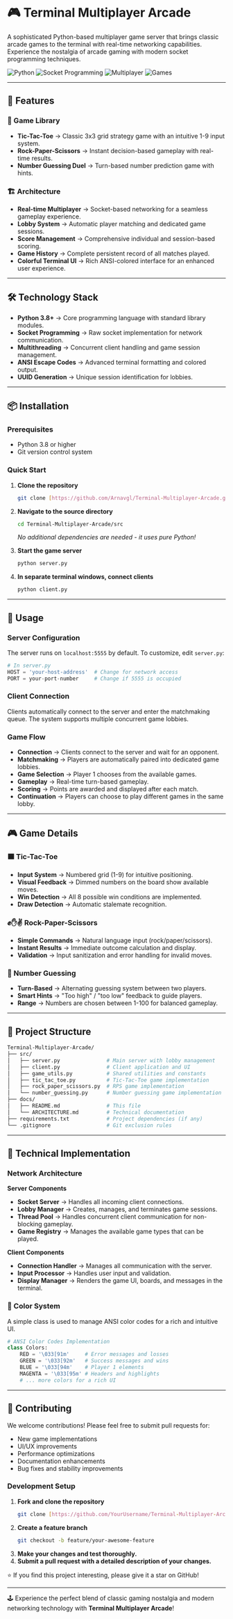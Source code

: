 # 🎮 Terminal Multiplayer Arcade

A sophisticated Python-based multiplayer game server that brings classic arcade games to the terminal with real-time networking capabilities.
Experience the nostalgia of arcade gaming with modern socket programming techniques.

![Python](https://img.shields.io/badge/Python-3.8%252B-blue)
![Socket Programming](https://img.shields.io/badge/Socket-Programming-green)
![Multiplayer](https://img.shields.io/badge/Multiplayer-Real--time-orange)
![Games](https://img.shields.io/badge/Games-3%2520Types-red)

---

## 🌟 Features

### 🎯 Game Library
- **Tic-Tac-Toe** → Classic 3x3 grid strategy game with an intuitive 1-9 input system.
- **Rock-Paper-Scissors** → Instant decision-based gameplay with real-time results.
- **Number Guessing Duel** → Turn-based number prediction game with hints.

### 🏗️ Architecture
- **Real-time Multiplayer** → Socket-based networking for a seamless gameplay experience.
- **Lobby System** → Automatic player matching and dedicated game sessions.
- **Score Management** → Comprehensive individual and session-based scoring.
- **Game History** → Complete persistent record of all matches played.
- **Colorful Terminal UI** → Rich ANSI-colored interface for an enhanced user experience.

---

## 🛠️ Technology Stack
- **Python 3.8+** → Core programming language with standard library modules.
- **Socket Programming** → Raw socket implementation for network communication.
- **Multithreading** → Concurrent client handling and game session management.
- **ANSI Escape Codes** → Advanced terminal formatting and colored output.
- **UUID Generation** → Unique session identification for lobbies.

---

## 📦 Installation

### Prerequisites
- Python 3.8 or higher
- Git version control system

### Quick Start

1.  **Clone the repository**
    ```bash
    git clone [https://github.com/Arnavgl/Terminal-Multiplayer-Arcade.git](https://github.com/Arnavgl/Terminal-Multiplayer-Arcade.git)
    ```

2.  **Navigate to the source directory**
    ```bash
    cd Terminal-Multiplayer-Arcade/src
    ```
    *No additional dependencies are needed - it uses pure Python!*

3.  **Start the game server**
    ```bash
    python server.py
    ```

4.  **In separate terminal windows, connect clients**
    ```bash
    python client.py
    ```

---

## 🚀 Usage

### Server Configuration
The server runs on `localhost:5555` by default. To customize, edit `server.py`:

```python
# In server.py
HOST = 'your-host-address'  # Change for network access
PORT = your-port-number     # Change if 5555 is occupied
````

### Client Connection

Clients automatically connect to the server and enter the matchmaking queue. The system supports multiple concurrent game lobbies.

### Game Flow

  - **Connection** → Clients connect to the server and wait for an opponent.
  - **Matchmaking** → Players are automatically paired into dedicated game lobbies.
  - **Game Selection** → Player 1 chooses from the available games.
  - **Gameplay** → Real-time turn-based gameplay.
  - **Scoring** → Points are awarded and displayed after each match.
  - **Continuation** → Players can choose to play different games in the same lobby.

-----

## 🎮 Game Details

### 🟦 Tic-Tac-Toe

  - **Input System** → Numbered grid (1-9) for intuitive positioning.
  - **Visual Feedback** → Dimmed numbers on the board show available moves.
  - **Win Detection** → All 8 possible win conditions are implemented.
  - **Draw Detection** → Automatic stalemate recognition.

### ✊✋✌️ Rock-Paper-Scissors

  - **Simple Commands** → Natural language input (rock/paper/scissors).
  - **Instant Results** → Immediate outcome calculation and display.
  - **Validation** → Input sanitization and error handling for invalid moves.

### 🔢 Number Guessing

  - **Turn-Based** → Alternating guessing system between two players.
  - **Smart Hints** → "Too high" / "too low" feedback to guide players.
  - **Range** → Numbers are chosen between 1-100 for balanced gameplay.

-----

## 📁 Project Structure

```bash
Terminal-Multiplayer-Arcade/
├── src/
│   ├── server.py               # Main server with lobby management
│   ├── client.py               # Client application and UI
│   ├── game_utils.py           # Shared utilities and constants
│   ├── tic_tac_toe.py          # Tic-Tac-Toe game implementation
│   ├── rock_paper_scissors.py  # RPS game implementation
│   └── number_guessing.py      # Number guessing game implementation
├── docs/
│   ├── README.md               # This file
│   └── ARCHITECTURE.md         # Technical documentation
├── requirements.txt            # Project dependencies (if any)
└── .gitignore                  # Git exclusion rules
```

-----

## 🔧 Technical Implementation

### Network Architecture

**Server Components**

  - **Socket Server** → Handles all incoming client connections.
  - **Lobby Manager** → Creates, manages, and terminates game sessions.
  - **Thread Pool** → Handles concurrent client communication for non-blocking gameplay.
  - **Game Registry** → Manages the available game types that can be played.

**Client Components**

  - **Connection Handler** → Manages all communication with the server.
  - **Input Processor** → Handles user input and validation.
  - **Display Manager** → Renders the game UI, boards, and messages in the terminal.

### 🎨 Color System

A simple class is used to manage ANSI color codes for a rich and intuitive UI.

```python
# ANSI Color Codes Implementation
class Colors:
    RED = '\033[91m'     # Error messages and losses
    GREEN = '\033[92m'   # Success messages and wins
    BLUE = '\033[94m'    # Player 1 elements
    MAGENTA = '\033[95m' # Headers and highlights
    # ... more colors for a rich UI
```

-----

## 🤝 Contributing

We welcome contributions\! Please feel free to submit pull requests for:

  - New game implementations
  - UI/UX improvements
  - Performance optimizations
  - Documentation enhancements
  - Bug fixes and stability improvements

### Development Setup

1.  **Fork and clone the repository**
    ```bash
    git clone [https://github.com/YourUsername/Terminal-Multiplayer-Arcade.git](https://github.com/YourUsername/Terminal-Multiplayer-Arcade.git)
    ```
2.  **Create a feature branch**
    ```bash
    git checkout -b feature/your-awesome-feature
    ```
3.  **Make your changes and test thoroughly.**
4.  **Submit a pull request with a detailed description of your changes.**

⭐ If you find this project interesting, please give it a star on GitHub\!

-----

🕹️ Experience the perfect blend of classic gaming nostalgia and modern networking technology with **Terminal Multiplayer Arcade**\!
